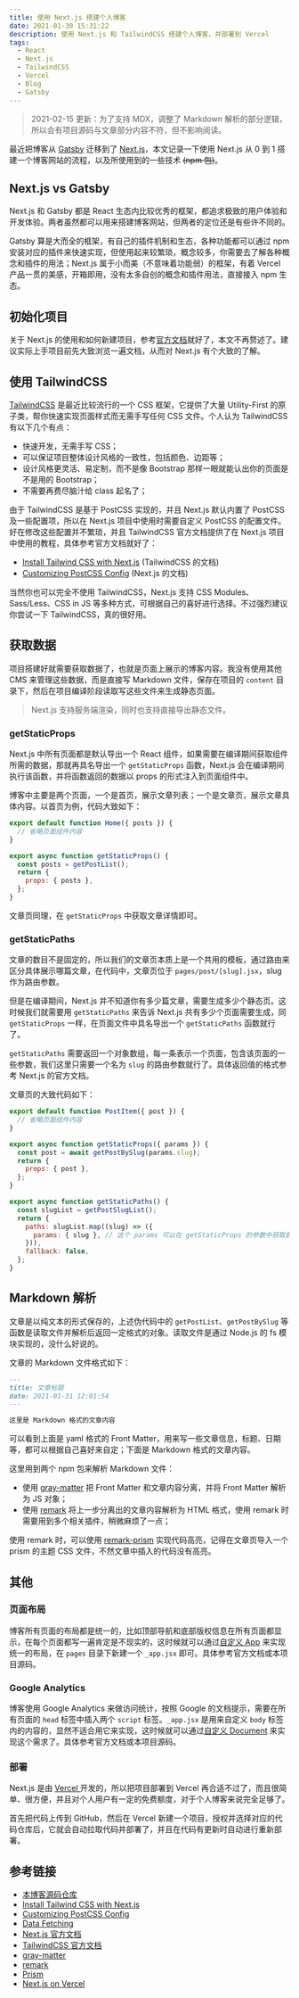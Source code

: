 ```yaml
---
title: 使用 Next.js 搭建个人博客
date: 2021-01-30 15:31:22
description: 使用 Next.js 和 TailwindCSS 搭建个人博客，并部署到 Vercel
tags:
  - React
  - Next.js
  - TailwindCSS
  - Vercel
  - Blog
  - Gatsby
---
```


> 2021-02-15 更新：为了支持 MDX，调整了 Markdown 解析的部分逻辑，所以会有项目源码与文章部分内容不符，但不影响阅读。

最近把博客从 [Gatsby](https://www.gatsbyjs.com) 迁移到了 [Next.js](https://nextjs.org)，本文记录一下使用 Next.js 从 0 到 1 搭建一个博客网站的流程，以及所使用到的一些技术 ~~(npm 包)~~。

## Next.js vs Gatsby

Next.js 和 Gatsby 都是 React 生态内比较优秀的框架，都追求极致的用户体验和开发体验。两者虽然都可以用来搭建博客网站，但两者的定位还是有些许不同的。

Gatsby 算是大而全的框架，有自己的插件机制和生态，各种功能都可以通过 npm 安装对应的插件来快速实现，但使用起来较繁琐，概念较多，你需要去了解各种概念和插件的用法；Next.js 属于小而美（不意味着功能弱）的框架，有着 Vercel 产品一贯的美感，开箱即用，没有太多自创的概念和插件用法，直接接入 npm 生态。

## 初始化项目

关于 Next.js 的使用和如何新建项目，参考[官方文档](https://nextjs.org/docs)就好了，本文不再赘述了。建议实际上手项目前先大致浏览一遍文档，从而对 Next.js 有个大致的了解。

## 使用 TailwindCSS

[TailwindCSS](https://tailwindcss.com/) 是最近比较流行的一个 CSS 框架，它提供了大量 Utility-First 的原子类，帮你快速实现页面样式而无需手写任何 CSS 文件。个人认为 TailwindCSS 有以下几个有点：

- 快速开发，无需手写 CSS；
- 可以保证项目整体设计风格的一致性，包括颜色、边距等；
- 设计风格更灵活、易定制，而不是像 Bootstrap 那样一眼就能认出你的页面是不是用的 Bootstrap；
- 不需要再费尽脑汁给 class 起名了；

由于 TailwindCSS 是基于 PostCSS 实现的，并且 Next.js 默认内置了 PostCSS 及一些配置项，所以在 Next.js 项目中使用时需要自定义 PostCSS 的配置文件。好在修改这些配置并不繁琐，并且 TailwindCSS 官方文档提供了在 Next.js 项目中使用的教程，具体参考官方文档就好了：

- [Install Tailwind CSS with Next.js](https://tailwindcss.com/docs/guides/nextjs) (TailwindCSS 的文档)
- [Customizing PostCSS Config](https://nextjs.org/docs/advanced-features/customizing-postcss-config) (Next.js 的文档)

当然你也可以完全不使用 TailwindCSS，Next.js 支持 CSS Modules、Sass/Less、CSS in JS 等多种方式，可根据自己的喜好进行选择。不过强烈建议你尝试一下 TailwindCSS，真的很好用。

## 获取数据

项目搭建好就需要获取数据了，也就是页面上展示的博客内容。我没有使用其他 CMS 来管理这些数据，而是直接写 Markdown 文件，保存在项目的 `content` 目录下，然后在项目编译阶段读取写这些文件来生成静态页面。

> Next.js 支持服务端渲染，同时也支持直接导出静态文件。

### getStaticProps

Next.js 中所有页面都是默认导出一个 React 组件，如果需要在编译期间获取组件所需的数据，那就再具名导出一个 `getStaticProps` 函数，Next.js 会在编译期间执行该函数，并将函数返回的数据以 props 的形式注入到页面组件中。

博客中主要是两个页面，一个是首页，展示文章列表；一个是文章页，展示文章具体内容。以首页为例，代码大致如下：

```jsx
export default function Home({ posts }) {
  // 省略页面组件内容
}

export async function getStaticProps() {
  const posts = getPostList();
  return {
    props: { posts },
  };
}
```

文章页同理，在 `getStaticProps` 中获取文章详情即可。

### getStaticPaths

文章的数目不是固定的，所以我们的文章页本质上是一个共用的模板，通过路由来区分具体展示哪篇文章，在代码中，文章页位于 `pages/post/[slug].jsx`，slug 作为路由参数。

但是在编译期间，Next.js 并不知道你有多少篇文章，需要生成多少个静态页。这时候我们就需要用 `getStaticPaths` 来告诉 Next.js 共有多少个页面需要生成，同 `getStaticProps` 一样，在页面文件中具名导出一个 `getStaticPaths` 函数就行了。

`getStaticPaths` 需要返回一个对象数组，每一条表示一个页面，包含该页面的一些参数，我们这里只需要一个名为 `slug` 的路由参数就行了。具体返回值的格式参考 Next.js 的官方文档。

文章页的大致代码如下：

```jsx
export default function PostItem({ post }) {
  // 省略页面组件内容
}

export async function getStaticProps({ params }) {
  const post = await getPostBySlug(params.slug);
  return {
    props: { post },
  };
}

export async function getStaticPaths() {
  const slugList = getPostSlugList();
  return {
    paths: slugList.map((slug) => ({
      params: { slug }, // 这个 params 可以在 getStaticProps 的参数中获取到
    })),
    fallback: false,
  };
}
```

## Markdown 解析

文章是以纯文本的形式保存的，上述伪代码中的 `getPostList`、`getPostBySlug` 等函数是读取文件并解析后返回一定格式的对象。读取文件是通过 Node.js 的 fs 模块实现的，没什么好说的。

文章的 Markdown 文件格式如下：

```markdown
---
title: 文章标题
date: 2021-01-31 12:01:54
---

这里是 Markdown 格式的文章内容
```

可以看到上面是 yaml 格式的 Front Matter，用来写一些文章信息，标题、日期等，都可以根据自己喜好来自定；下面是 Markdown 格式的文章内容。

这里用到两个 npm 包来解析 Markdown 文件：

- 使用 [gray-matter](https://www.npmjs.com/package/gray-matter) 把 Front Matter 和文章内容分离，并将 Front Matter 解析为 JS 对象；
- 使用 [remark](https://www.npmjs.com/package/remark) 将上一步分离出的文章内容解析为 HTML 格式，使用 remark 时需要用到多个相关插件，稍微麻烦了一点；

使用 remark 时，可以使用 [remark-prism](https://www.npmjs.com/package/remark-prism) 实现代码高亮，记得在文章页导入一个 prism 的主题 CSS 文件，不然文章中插入的代码没有高亮。

## 其他

### 页面布局

博客所有页面的布局都是统一的，比如顶部导航和底部版权信息在所有页面都显示，在每个页面都写一遍肯定是不现实的，这时候就可以通过[自定义 App](https://nextjs.org/docs/advanced-features/custom-app) 来实现统一的布局，在 `pages` 目录下新建一个 `_app.jsx` 即可。具体参考官方文档或本项目源码。

### Google Analytics

博客使用 Google Analytics 来做访问统计，按照 Google 的文档提示，需要在所有页面的 `head` 标签中插入两个 `script` 标签。`_app.jsx` 是用来自定义 `body` 标签内的内容的，显然不适合用它来实现，这时候就可以通过[自定义 Document](https://nextjs.org/docs/advanced-features/custom-document) 来实现这个需求了。具体参考官方文档或本项目源码。

### 部署

Next.js 是由 [Vercel ](https://vercel.com/dashboard) 开发的，所以把项目部署到 Vercel 再合适不过了，而且很简单、很方便，并且对个人用户有一定的免费额度，对于个人博客来说完全足够了。

首先把代码上传到 GitHub，然后在 Vercel 新建一个项目，授权并选择对应的代码仓库后，它就会自动拉取代码并部署了，并且在代码有更新时自动进行重新部署。

## 参考链接

- [本博客源码仓库](https://github.com/pengtikui/blog.u-tools.fun)
- [Install Tailwind CSS with Next.js](https://tailwindcss.com/docs/guides/nextjs)
- [Customizing PostCSS Config](https://nextjs.org/docs/advanced-features/customizing-postcss-config)
- [Data Fetching](https://nextjs.org/docs/basic-features/data-fetching)
- [Next.js 官方文档](https://nextjs.org/docs)
- [TailwindCSS 官方文档](https://tailwindcss.com/docs)
- [gray-matter](https://www.npmjs.com/package/gray-matter)
- [remark](https://remark.js.org)
- [Prism](https://prismjs.com)
- [Next.js on Vercel](https://vercel.com/docs/next.js/overview)

